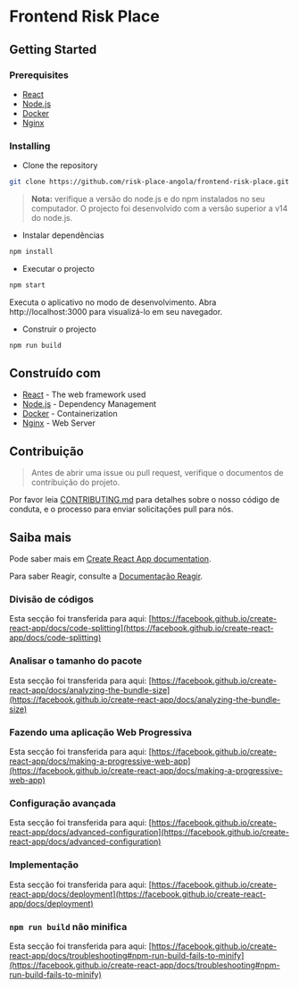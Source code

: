 # Frontend Risk Place

## Getting Started

### Prerequisites

- [React](https://reactjs.org/)
- [Node.js](https://nodejs.org/en/)
- [Docker](https://www.docker.com/)
- [Nginx](https://www.nginx.com/)

### Installing

- Clone the repository

```bash
git clone https://github.com/risk-place-angola/frontend-risk-place.git
```

> **Nota:** verifique a versão do node.js e do npm instalados no seu computador. O projecto foi desenvolvido com a versão superior a v14 do node.js.

- Instalar dependências

```bash
npm install
```

- Executar o projecto

```bash
npm start
```

Executa o aplicativo no modo de desenvolvimento.
Abra http://localhost:3000 para visualizá-lo em seu navegador.


- Construir o projecto

```bash
npm run build
```

## Construído com

- [React](https://reactjs.org/) - The web framework used
- [Node.js](https://nodejs.org/en/) - Dependency Management
- [Docker](https://www.docker.com/) - Containerization
- [Nginx](https://www.nginx.com/) - Web Server

## Contribuição
> Antes de abrir uma issue ou pull request, verifique o documentos de contribuição do projeto.

Por favor leia [CONTRIBUTING.md](https://github.com/risk-place-angola/frontend-risk-place/blob/main/CONTRIBUTING.md) para detalhes sobre o nosso código de conduta, e o processo para enviar solicitações pull para nós.

## Saiba mais

Pode saber mais em [Create React App documentation](https://facebook.github.io/create-react-app/docs/getting-started).

Para saber Reagir, consulte a [Documentação Reagir](https://reactjs.org/).

### Divisão de códigos

Esta secção foi transferida para aqui: [https://facebook.github.io/create-react-app/docs/code-splitting](https://facebook.github.io/create-react-app/docs/code-splitting)

### Analisar o tamanho do pacote

Esta secção foi transferida para aqui: [https://facebook.github.io/create-react-app/docs/analyzing-the-bundle-size](https://facebook.github.io/create-react-app/docs/analyzing-the-bundle-size)

### Fazendo uma aplicação Web Progressiva

Esta secção foi transferida para aqui: [https://facebook.github.io/create-react-app/docs/making-a-progressive-web-app](https://facebook.github.io/create-react-app/docs/making-a-progressive-web-app)

### Configuração avançada

Esta secção foi transferida para aqui: [https://facebook.github.io/create-react-app/docs/advanced-configuration](https://facebook.github.io/create-react-app/docs/advanced-configuration)

### Implementação

Esta secção foi transferida para aqui: [https://facebook.github.io/create-react-app/docs/deployment](https://facebook.github.io/create-react-app/docs/deployment)

### `npm run build` não minifica

Esta secção foi transferida para aqui: [https://facebook.github.io/create-react-app/docs/troubleshooting#npm-run-build-fails-to-minify](https://facebook.github.io/create-react-app/docs/troubleshooting#npm-run-build-fails-to-minify)


